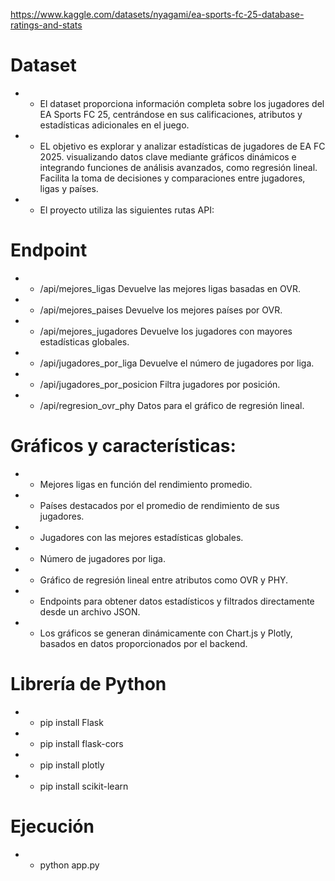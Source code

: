 https://www.kaggle.com/datasets/nyagami/ea-sports-fc-25-database-ratings-and-stats


# Dataset
- - El dataset proporciona información completa sobre los jugadores del EA Sports FC 25, centrándose en sus calificaciones, atributos y estadísticas adicionales en el juego.
- - EL objetivo es explorar y analizar estadísticas de jugadores de EA FC 2025. visualizando datos clave mediante gráficos dinámicos e integrando funciones de análisis avanzados, como regresión lineal. Facilita la toma de decisiones y comparaciones entre jugadores, ligas y países.

- - El proyecto utiliza las siguientes rutas API:

# Endpoint	                               
- - /api/mejores_ligas	                       Devuelve las mejores ligas basadas en OVR.
- - /api/mejores_paises	                       Devuelve los mejores países por OVR.
- - /api/mejores_jugadores	                   Devuelve los jugadores con mayores estadísticas globales.
- - /api/jugadores_por_liga	                   Devuelve el número de jugadores por liga.
- - /api/jugadores_por_posicion	               Filtra jugadores por posición.
- - /api/regresion_ovr_phy	                   Datos para el gráfico de regresión lineal.

# Gráficos y características:

- - Mejores ligas en función del rendimiento promedio.
- - Países destacados por el promedio de rendimiento de sus jugadores.
- - Jugadores con las mejores estadísticas globales.
- - Número de jugadores por liga.
- - Gráfico de regresión lineal entre atributos como OVR y PHY.

- - Endpoints para obtener datos estadísticos y filtrados directamente desde un archivo JSON.
- - Los gráficos se generan dinámicamente con Chart.js y Plotly, basados en datos proporcionados por el backend.

# Librería de Python
- - pip install Flask
- - pip install flask-cors
- - pip install plotly
- - pip install scikit-learn

# Ejecución
- - python app.py
